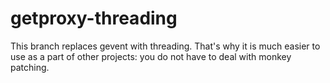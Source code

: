 # getproxy-threading

This branch replaces gevent with threading. That's why it is much easier to use as a part of other projects: you do not have to deal with monkey patching.
